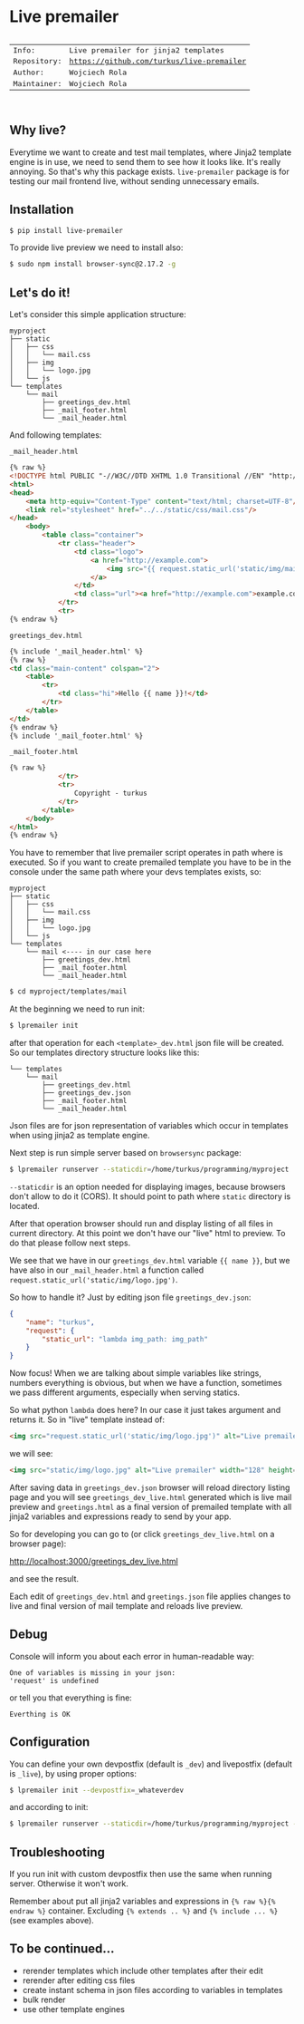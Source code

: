 Live premailer
==============

<pre>
<table>
  <tr>
    <td>Info:</td>
    <td>Live premailer for jinja2 templates</td>
  <tr/>
  <tr>
    <td>Repository:</td>
    <td><a href="https://github.com/turkus/live-premailer">https://github.com/turkus/live-premailer</a></td>
  <tr/>
  <tr>
    <td>Author:</td>
    <td>Wojciech Rola</td>
  <tr/>
  <tr>
    <td>Maintainer:</td>
    <td>Wojciech Rola</td>
  <tr/>
</table>
</pre>

Why live?
---------

Everytime we want to create and test mail templates, where Jinja2 template engine is in use, we need to send them to see how it looks like. It's really annoying. So that's why this package exists.
``live-premailer`` package is for testing our mail frontend live, without sending unnecessary emails.

Installation
------------

```bash
$ pip install live-premailer
```

To provide live preview we need to install also:

```bash
$ sudo npm install browser-sync@2.17.2 -g
```

Let's do it!
------------

Let's consider this simple application structure:

```
myproject
├── static
│   ├── css
│   │   └── mail.css
│   ├── img
│   │   └── logo.jpg
│   └── js
└── templates
    └── mail
        ├── greetings_dev.html
        ├── _mail_footer.html
        └── _mail_header.html
```

And following templates:

``_mail_header.html``

```html
{% raw %}
<!DOCTYPE html PUBLIC "-//W3C//DTD XHTML 1.0 Transitional //EN" "http://www.w3.org/TR/xhtml1/DTD/xhtml1-transitional.dtd">
<html>
<head>
    <meta http-equiv="Content-Type" content="text/html; charset=UTF-8"/>
    <link rel="stylesheet" href="../../static/css/mail.css"/>
</head>
    <body>
        <table class="container">
            <tr class="header">
                <td class="logo">
                    <a href="http://example.com">
                        <img src="{{ request.static_url('static/img/mail/logo.jpg') }}" alt="Live premailer" width="128" height="33">
                    </a>
                </td>
                <td class="url"><a href="http://example.com">example.com</a></td>
            </tr>
            <tr>
{% endraw %}
```

``greetings_dev.html``

```html
{% include '_mail_header.html' %}
{% raw %}
<td class="main-content" colspan="2">
    <table>
        <tr>
            <td class="hi">Hello {{ name }}!</td>
        </tr>
    </table>
</td>
{% endraw %}
{% include '_mail_footer.html' %}
```

``_mail_footer.html``

```html
{% raw %}
            </tr>
            <tr>
                Copyright - turkus
            </tr>
        </table>
    </body>
</html>
{% endraw %}
```

You have to remember that live premailer script operates in path where is executed. So if you want to create premailed template you have to be in the console under the same path where your devs templates exists, so:

```
myproject
├── static
│   ├── css
│   │   └── mail.css
│   ├── img
│   │   └── logo.jpg
│   └── js
└── templates
    └── mail <---- in our case here
        ├── greetings_dev.html
        ├── _mail_footer.html
        └── _mail_header.html
```

```bash
$ cd myproject/templates/mail
```
At the beginning we need to run init:

```bash
$ lpremailer init
```

after that operation for each ``<template>_dev.html`` json file will be created. So our templates directory structure looks like this:

```
└── templates
    └── mail
        ├── greetings_dev.html
        ├── greetings_dev.json
        ├── _mail_footer.html
        └── _mail_header.html
```

Json files are for json representation of variables which occur in templates when using jinja2 as template engine.

Next step is run simple server based on ``browsersync`` package:

```bash
$ lpremailer runserver --staticdir=/home/turkus/programming/myproject 
```

``--staticdir`` is an option needed for displaying images, because browsers don't allow to do it (CORS). It should point to path where ``static`` directory is located.

After that operation browser should run and display listing of all files in current directory. At this point we don't have our "live" html to preview. To do that please follow next steps.

We see that we have in our ``greetings_dev.html`` variable ``{{ name }}``, but we have also in our ``_mail_header.html`` a function called ``request.static_url('static/img/logo.jpg')``.  

So how to handle it? Just by editing json file ``greetings_dev.json``:

```json
{
    "name": "turkus",
    "request": {
        "static_url": "lambda img_path: img_path"
    }
} 
```

Now focus! When we are talking about simple variables like strings, numbers everything is obvious, but when we have a function, sometimes we pass different arguments, especially when serving statics. 

So what python ``lambda`` does here?
In our case it just takes argument and returns it. So in "live" template instead of:

```html
<img src="request.static_url('static/img/logo.jpg')" alt="Live premailer" width="128" height="33">
```

we will see:

```html
<img src="static/img/logo.jpg" alt="Live premailer" width="128" height="33">
```

After saving data in ``greetings_dev.json`` browser will reload directory listing page and you will see ``greetings_dev_live.html`` generated which is live mail preview and ``greetings.html`` as a final version of premailed template with all jinja2 variables and expressions ready to send by your app. 

So for developing you can go to (or click ``greetings_dev_live.html`` on a browser page):

[http://localhost:3000/greetings_dev_live.html](http://localhost:3000/greetings_dev_live.html)

and see the result. 

Each edit of ``greetings_dev.html`` and ``greetings.json`` file applies changes to live and final version of mail template and reloads live preview.

Debug
-----

Console will inform you about each error in human-readable way:

```
One of variables is missing in your json:
'request' is undefined
```

or tell you that everything is fine:

```
Everthing is OK
```

Configuration
-------------

You can define your own devpostfix (default is ``_dev``) and livepostfix (default is ``_live``), by using proper options:

```bash
$ lpremailer init --devpostfix=_whateverdev
```
and according to init:

```bash
$ lpremailer runserver --staticdir=/home/turkus/programming/myproject --devpostfix=_whateverdev --livepostfix=_whateverlive
```

Troubleshooting
---------------

If you run init with custom devpostfix then use the same when running server. Otherwise it won't work.

Remember about put all jinja2 variables and expressions in ``{% raw %}{% endraw %}`` container. Excluding ``{% extends .. %}`` and ``{% include ... %}`` (see examples above).


To be continued...
------------------

- rerender templates which include other templates after their edit
- rerender after editing css files
- create instant schema in json files according to variables in templates
- bulk render
- use other template engines
